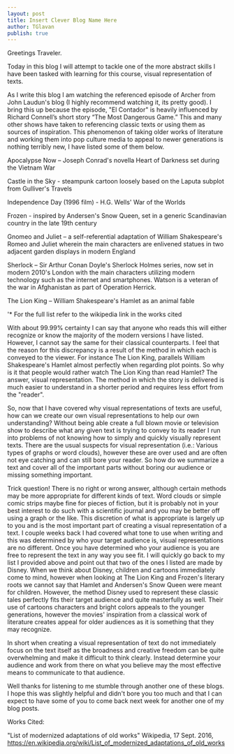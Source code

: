 ```yaml
---
layout: post
title: Insert Clever Blog Name Here
author: TGlavan
publish: true
---
```


Greetings Traveler.

Today in this blog I will attempt to tackle one of the more abstract skills I have been tasked with learning for this course, visual representation of texts. 

As I write this blog I am watching the referenced episode of Archer from John Laudun's blog (I highly recommend watching it, its pretty good).  I bring this up because the episode, "El Contador" is heavily influenced by Richard Connell’s short story “The Most Dangerous Game.”  This and many other shows have taken to referencing classic texts or using them as sources of inspiration.  This phenomenon of taking older works of literature and working them into pop culture media to appeal to newer generations is nothing terribly new, I have listed some of them below.

Apocalypse Now – Joseph Conrad's novella Heart of Darkness set during the Vietnam War

Castle in the Sky - steampunk cartoon loosely based on the Laputa subplot from Gulliver's Travels

Independence Day (1996 film) - H.G. Wells' War of the Worlds

Frozen - inspired by Andersen's Snow Queen, set in a generic Scandinavian country in the late 19th century

Gnomeo and Juliet – a self-referential adaptation of William Shakespeare's Romeo and Juliet wherein the main characters are enlivened statues in two adjacent garden displays in modern England

Sherlock – Sir Arthur Conan Doyle's Sherlock Holmes series, now set in modern 2010's London with the main characters utilizing modern technology such as the internet and smartphones. Watson is a veteran of the war in Afghanistan as part of Operation Herrick.

The Lion King – William Shakespeare's Hamlet as an animal fable

'* For the full list refer to the wikipedia link in the works cited

With about 99.99% certainty I can say that anyone who reads this will either recognize or know the majority of the modern versions I have listed.  However, I cannot say the same for their classical counterparts.  I feel that the reason for this discrepancy is a result of the method in which each is conveyed to the viewer.  For instance The Lion King, parallels William Shakespeare's Hamlet almost perfectly when regarding plot points.  So why is it that people would rather watch The Lion King than read Hamlet?  The answer, visual representation.  The method in which the story is delivered is much easier to understand in a shorter period and requires less effort from the "reader".

So, now that I have covered why visual representations of texts are useful, how can we create our own visual representations to help our own understanding? Without being able create a full blown movie or television show to describe what any given text is trying to convey to its reader I run into problems of not knowing how to simply and quickly visually represent texts.  There are the usual suspects for visual representation (i.e.: Various types of graphs or word clouds), however these are over used and are often not eye catching and can still bore your reader.  So how do we summarize a text and cover all of the important parts without boring our audience or missing something important.  

Trick question! There is no right or wrong answer, although certain methods may be more appropriate for different kinds of text. Word clouds or simple comic strips maybe fine for pieces of fiction, but it is probably not in your best interest to do such with a scientific journal and you may be better off using a graph or the like.  This discretion of what is appropriate is largely up to you and is the most important part of creating a visual representation of a text.  I couple weeks back I had covered what tone to use when writing and this was determined by who your target audience is, visual representations are no different.  Once you have determined who your audience is you are free to represent the text in any way you see fit. I will quickly go back to my list I provided above and point out that two of the ones I listed are made by Disney.  When we think about Disney, children and cartoons immediately come to mind, however when looking at The Lion King and Frozen's literary roots we cannot say that Hamlet and Andersen's Snow Queen were meant for children.  However, the method Disney used to represent these classic tales perfectly fits their target audience and quite masterfully as well.  Their use of cartoons characters and bright colors appeals to the younger generations, however the movies' inspiration from a classical work of literature creates appeal for older audiences as it is something that they may recognize. 

In short when creating a visual representation of text do not immediately focus on the text itself as the broadness and creative freedom can be quite overwhelming and make it difficult to think clearly.  Instead determine your audience and work from there on what you believe may the most effective means to communicate to that audience.

Well thanks for listening to me stumble through another one of these blogs. I hope this was slightly helpful and didn't bore you too much and that I can expect to have some of you to come back next week for another one of my blog posts.

Works Cited:

"List of modernized adaptations of old works" Wikipedia, 17 Sept. 2016, https://en.wikipedia.org/wiki/List_of_modernized_adaptations_of_old_works
